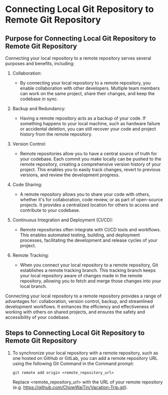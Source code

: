 # Connecting Local Git Repository to Remote Git Repository


## Purpose for Connecting Local Git Repository to Remote Git Repository

Connecting your local repository to a remote repository serves several purposes and benefits, including:

1. Collaboration: 

    * By connecting your local repository to a remote repository, you enable collaboration with other developers. Multiple team members can work on the same project, share their changes, and keep the codebase in sync.

2. Backup and Redundancy: 

    * Having a remote repository acts as a backup of your code. If something happens to your local machine, such as hardware failure or accidental deletion, you can still recover your code and project history from the remote repository.

3. Version Control:

    * Remote repositories allow you to have a central source of truth for your codebase. Each commit you make locally can be pushed to the remote repository, creating a comprehensive version history of your project. This enables you to easily track changes, revert to previous versions, and review the development progress.

4. Code Sharing:

    * A remote repository allows you to share your code with others, whether it's for collaboration, code review, or as part of open-source projects. It provides a centralized location for others to access and contribute to your codebase.

5. Continuous Integration and Deployment (CI/CD): 

    * Remote repositories often integrate with CI/CD tools and workflows. This enables automated testing, building, and deployment processes, facilitating the development and release cycles of your project.

6. Remote Tracking: 

    * When you connect your local repository to a remote repository, Git establishes a remote tracking branch. This tracking branch keeps your local repository aware of changes made in the remote repository, allowing you to fetch and merge those changes into your local branch.

Connecting your local repository to a remote repository provides a range of advantages for: collaboration, version control, backup, and streamlined development workflows. It enhances the efficiency and effectiveness of working with others on shared projects, and ensures the safety and accessibility of your codebase.

## Steps to Connecting Local Git Repository to Remote Git Repository

 1. To synchronize your local repository with a remote repository, such as one hosted on GitHub or GitLab, you can add a remote repository URL using the following Git Command in the Command prompt:

    ```
    git remote add origin <remote_repository_url>
    ```
    Replace <remote_repository_url> with the URL of your remote repository (e.g. https://github.com/ChowWaiTin/Vacation-Trip.git).


